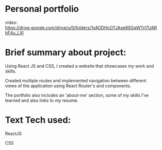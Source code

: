 



# Personal portfolio

video: https://drive.google.com/drive/u/0/folders/1sAODHcOTJAse8SGqWTrl7UARhF4u_LXl

# Brief summary about project:

Using React JS and CSS, I created a website that showcases my work and skills.

Created multiple routes and implemented navigation between different views of the application using React Router's  and components.

The portfolio also includes an 'about-me' section, some of my skills I've learned and also links to my resume.

# Text Tech used:

ReactJS

CSS

